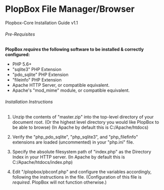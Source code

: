 # PlopBox File Manager/Browser
Plopbox-Core Installation Guide v1.1


###### Pre-Requisites

**PlopBox _requires_ the following software to be installed & correctly configured:**
- PHP 5.6+
- "sqlite3" PHP Extension
- "pdo_sqlite" PHP Extension
- "fileinfo" PHP Extension
- Apache HTTP Server, or compatible equivalent.
- Apache's "mod_mime" module, or compatible equivalent.


###### Installation Instructions

 1. Unzip the contents of "master.zip" into the top-level directory of your document root.
(Or the highest level directory you would like PlopBox to be able to browse)
(In Apache by default this is C:/Apache/htdocs)

 2. Verify the "php_pdo_sqlite", "php_sqlite3", and "php_filefinfo" extensions are loaded (uncommented) in your "php.ini" file.

 3. Specify the absolute filesystem path of "index.php" as the Directory Index in your HTTP server.
(In Apache by default this is C:/Apache/htdocs/index.php)

 4. Edit "/plopbox/pbconf.php" and configure the variables accordingly, following the instructions in the file.
(Configuration of this file is *required*. PlopBox will not function otherwise.)
